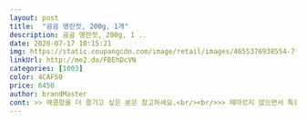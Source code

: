 ```yaml
---
layout: post 
title:  "곰곰 명란젓, 200g, 1개" 
description: 곰곰 명란젓, 200g, 1 ..
date: 2020-07-17 10:15:21 
img: https://static.coupangcdn.com/image/retail/images/4655376938554-7fd099c2-295c-4a2c-90ab-dfb72d7f3a09.jpg 
linkUrl: http://me2.do/FBEhDcVN 
categories: [1003] 
color: 4CAF50 
price: 6450 
author: brandMaster 
cont: >> 매콤함을 더 즐기고 싶은 분은 참고하세요.<br/><br/>>> 메마르지 않으면서 특유의 식감은 잘 살아서 마음에 들었습니다.<br/><br/>>> 여러 브랜드 명란젓갈을 먹어봤는데, 패키지 열 때마다 젓갈이 손에 묻거나 튀어서 귀찮았거든요.<br/> gomgom 명란젓갈 패키지는 정말 깔끔합니다.<br/><br/>>> 한 끼에 1인 한 개씩 부담 없이 먹기 좋은 크기입니다.<br/><br/>+++++ 조리후 사진 추가<br/><br/> - 200g의 부담스럽지 않은 용량으로 자취생에게 좋아요!<br/><br/> - ‘곱게 채에 거른 계란 물 + 물에 가볍게 씻어낸 명란젓갈’로 명란 계란말이를 하면 진짜 밥반찬으로 끝입니다.<br/><br/><br/> - 개봉하니, 짭쪼름하면서 고소한 명란젓 냄새가 나네요!<br/><br/> - 뚜껑을 열면, 은박지 재질의 캡이 있어요.<br/> 안심따개처럼 손잡이를 잡고 열면 쉽고 안전하게 개봉됩니다!<br/><br/> - 뚜껑을 열었을 때 비린내가 심하지 않고 신선합니다.<br/> 딱 예상했던 수준이라 괜찮았네요.<br/><br/><br/> - 명란 젓갈은 평균 성인 중지 크기이며, 두께는 얇삭한 편입니다.<br/><br/><br/> - 명란이 양념과 함께 떡져있지 않아서 덜어내기 편합니다.<br/><br/><br/> - 빨간 양념이 되어 있어요.<br/> (백명란 아님)<br/><br/> - 빨간 양념이 보기보다 자극적이지 않아서 먹고 난 후 물이 덜 먹히더군요.<br/><br/><br/> - 양념은 맵지 않고, 짭조름함과 단맛이 약간 강합니다.<br/> 저는 아주 좋더군요.<br/><br/> 
---
```

 